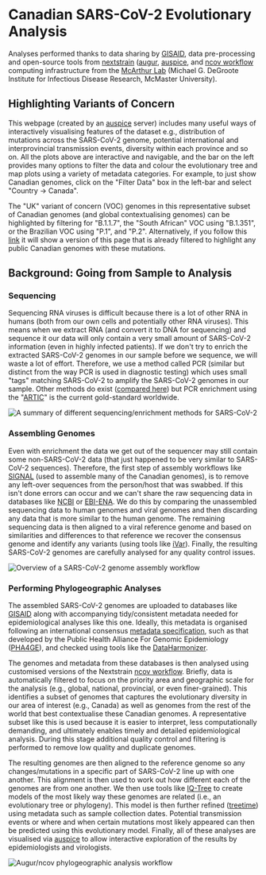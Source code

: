 # Canadian SARS-CoV-2 Evolutionary Analysis

Analyses performed thanks to data sharing by [GISAID](https://gisaid.org), 
data pre-processing and open-source tools from [nextstrain](https://nextstrain.org) ([augur](https://github.com/nextstrain/augur), [auspice](https://github.com/nextstrain/auspice), and [ncov workflow](https://github.com/nextstrain/ncov)
computing infrastructure from the [McArthur Lab](https://mcarthurbioinformatics.ca) (Michael G. DeGroote Institute for Infectious Disease Research, McMaster University).

## Highlighting Variants of Concern

This webpage (created by an [auspice](https://github.com/nextstrain/auspice) server) includes many useful ways of interactively visualising features of the dataset e.g., distribution of mutations across the SARS-CoV-2 genome, potential international and interprovincial transmission events, diversity within each province and so on.
All the plots above are interactive and navigable, and the bar on the left provides many options to filter the data and colour the evolutionary tree and map plots using a variety of metadata categories.
For example, to just show Canadian genomes, click on the "Filter Data" box in the left-bar and select "Country -> Canada".

The "UK" variant of concern (VOC) genomes in this representative subset of Canadian genomes (and global contextualising genomes) can be highlighted by filtering for "B.1.1.7", the "South African" VOC using "B.1.351", or the Brazilian VOC using "P.1", and "P.2".
Alternatively, if you follow this [link](http://auspice.finlaymagui.re/ncov/north-america/canada?f_country=Canada&f_pangolin_lineage=B.1.1.7,B.1.351,B.1.1.28) 
it will show a version of this page that is already filtered to highlight any public Canadian genomes with these mutations.

## Background: Going from Sample to Analysis

### Sequencing 

Sequencing RNA viruses is difficult because there is a lot of other RNA in humans (both from our own cells and potentially other RNA viruses).
This means when we extract RNA (and convert it to DNA for sequencing) and sequence it our data will only contain a very small amount of SARS-CoV-2 information (even in highly infected patients).
If we don't try to enrich the extracted SARS-CoV-2 genomes in our sample before we sequence, we will waste a lot of effort.
Therefore, we use a method called PCR (similar but distinct from the way PCR is used in diagnostic testing) which uses small "tags" matching SARS-CoV-2 to amplify the SARS-CoV-2 genomes in our sample.
Other methods do exist ([compared here](https://www.mdpi.com/1999-4915/12/8/895)) but PCR enrichment using the "[ARTIC](https://www.ncbi.nlm.nih.gov/pmc/articles/PMC7480024/)" is the current gold-standard worldwide.

![A summary of different sequencing/enrichment methods for SARS-CoV-2](https://finlaymagui.re/assets/sequencing.png)

### Assembling Genomes 

Even with enrichment the data we get out of the sequencer may still contain some non-SARS-CoV-2 data (that just happened to be very similar to SARS-CoV-2 sequences).
Therefore, the first step of assembly workflows like [SIGNAL](https://github.com/jaleezyy/covid-19-signal) (used to assemble many of the Canadian genomes), is to remove any left-over sequences from the person/host that was swabbed.
If this isn't done errors can occur and we can't share the raw sequencing data in databases like [NCBI](https://www.ncbi.nlm.nih.gov/) or [EBI-ENA](https://www.ebi.ac.uk/ena/browser/home).
We do this by comparing the unassembled sequencing data to human genomes and viral genomes and then discarding any data that is more similar to the human genome.
The remaining sequencing data is then aligned to a viral reference genome and based on similarities and differences to that reference we recover the consensus genome and identify any variants (using tools like [iVar](https://github.com/andersen-lab/ivar)).
Finally, the resulting SARS-CoV-2 genomes are carefully analysed for any quality control issues.

![Overview of a SARS-CoV-2 genome assembly workflow](https://finlaymagui.re/assets/assembly.png)


### Performing Phylogeographic Analyses

The assembled SARS-CoV-2 genomes are uploaded to databases like [GISAID](https://www.gisaid.org/) along with accompanying tidy/consistent metadata needed for epidemiological analyses like this one.
Ideally, this metadata is organised following an international consensus [metadata specification](https://www.preprints.org/manuscript/202008.0220/v1), such as that developed by the Public Health Alliance For Genomic Epidemiology ([PHA4GE](https://pha4ge.org/)), and checked using tools like the [DataHarmonizer](https://github.com/Public-Health-Bioinformatics/DataHarmonizer).

The genomes and metadata from these databases is then analysed using customised versions of the Nextstrain [ncov workflow](https://github.com/nextstrain/ncov).
Briefly, data is automatically filtered to focus on the priority area and geographic scale for the analysis (e.g., global, national, provincial, or even finer-grained).
This identifies a subset of genomes that captures the evolutionary diversity in our area of interest (e.g., Canada) as well as genomes from the rest of the world that best contextualise these Canadian genomes.
A representative subset like this is used because it is easier to interpret, less computationally demanding, and ultimately enables timely and detailed epidemiological analysis.
During this stage additional quality control and filtering is performed to remove low quality and duplicate genomes.

The resulting genomes are then aligned to the reference genome so any changes/mutations in a specific part of SARS-CoV-2 line up with one another.
This alignment is then used to work out how different each of the genomes are from one another.
We then use tools like [IQ-Tree](http://www.iqtree.org/) to create models of the most likely way these genomes are related (i.e., an evolutionary tree or phylogeny).
This model is then further refined ([treetime](https://github.com/neherlab/treetime)) using metadata such as sample collection dates.
Potential transmission events or where and when certain mutations most likely appeared can then be predicted using this evolutionary model.
Finally, all of these analyses are visualised via [auspice](https://github.com/nextstrain/auspice) to allow interactive exploration of the results by epidemiologists and virologists.

![Augur/ncov phylogeographic analysis workflow](https://finlaymagui.re/assets/augur.png)


